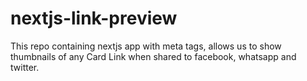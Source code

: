 # nextjs-link-preview

This repo containing nextjs app with meta tags, allows us to show thumbnails of any Card Link when shared to facebook, whatsapp and twitter.